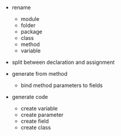 - rename
    - module
    - folder
    - package
    - class
    - method
    - variable

- split between declaration and assignment

- generate from method
    - bind method parameters to fields

- generate code
    - create variable
    - create parameter
    - create field
    - create class
